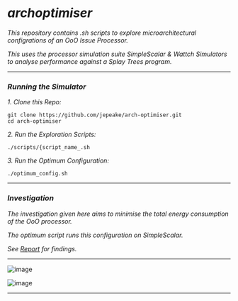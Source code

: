 # _archoptimiser_

_This repository contains .sh scripts to explore microarchitectural configrations of an OoO Issue Processor._

_This uses the processor simulation suite SimpleScalar & Wattch Simulators to analyse performance against a Splay Trees program._

---

### _Running the Simulator_

_1. Clone this Repo:_

```
git clone https://github.com/jepeake/arch-optimiser.git
cd arch-optimiser
```

_2. Run the Exploration Scripts:_
```
./scripts/{script_name_.sh
```

_3. Run the Optimum Configuration:_
```
./optimum_config.sh
```
---

### _Investigation_

_The investigation given here aims to minimise the total energy consumption of the OoO processor._

_The optimum script runs this configuration on SimpleScalar._

_See [Report](Arch-Exploration-Report.pdf) for findings._

---

![image](https://github.com/user-attachments/assets/8095a4d4-d25d-46cd-952c-435cb06f1d6c)

![image](https://github.com/user-attachments/assets/08f2e345-9930-4dda-99c5-aeab074c79a4)

---
